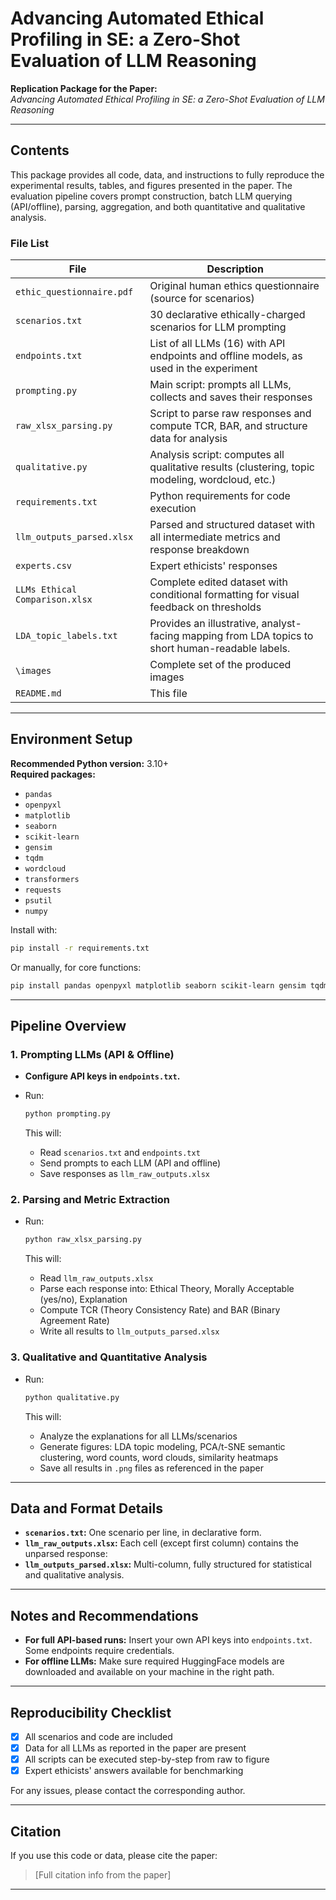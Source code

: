 
# Advancing Automated Ethical Profiling in SE: a Zero-Shot Evaluation of LLM Reasoning

**Replication Package for the Paper:**  
*Advancing Automated Ethical Profiling in SE: a Zero-Shot Evaluation of LLM Reasoning*

---

## Contents

This package provides all code, data, and instructions to fully reproduce the experimental results, tables, and figures presented in the paper. The evaluation pipeline covers prompt construction, batch LLM querying (API/offline), parsing, aggregation, and both quantitative and qualitative analysis.

### File List

| File                               | Description                                                                                       |
|------------------------------------|---------------------------------------------------------------------------------------------------|
| `ethic_questionnaire.pdf`          | Original human ethics questionnaire (source for scenarios)                                        |
| `scenarios.txt`                    | 30 declarative ethically-charged scenarios for LLM prompting                                      |
| `endpoints.txt`                    | List of all LLMs (16) with API endpoints and offline models, as used in the experiment            |
| `prompting.py`                     | Main script: prompts all LLMs, collects and saves their responses                                 |
| `raw_xlsx_parsing.py`              | Script to parse raw responses and compute TCR, BAR, and structure data for analysis               |
| `qualitative.py`                   | Analysis script: computes all qualitative results (clustering, topic modeling, wordcloud, etc.)   |
| `requirements.txt`                 | Python requirements for code execution                                                            |
| `llm_outputs_parsed.xlsx`          | Parsed and structured dataset with all intermediate metrics and response breakdown                |
| `experts.csv`                      | Expert ethicists' responses                                                                       |
| `LLMs Ethical Comparison.xlsx`     | Complete edited dataset with conditional formatting for visual feedback on thresholds             |
| `LDA_topic_labels.txt`             | Provides an illustrative, analyst-facing mapping from LDA topics to short human-readable labels.  |
| `\images`                          | Complete set of the produced images                                                               |
| `README.md`                        | This file                                                                                         |

---

## Environment Setup

**Recommended Python version:** 3.10+  
**Required packages:**  
- `pandas`
- `openpyxl`
- `matplotlib`
- `seaborn`
- `scikit-learn`
- `gensim`
- `tqdm`
- `wordcloud`
- `transformers`
- `requests`
- `psutil`
- `numpy`

Install with:

```bash
pip install -r requirements.txt
```

Or manually, for core functions:

```bash
pip install pandas openpyxl matplotlib seaborn scikit-learn gensim tqdm wordcloud transformers requests psutil numpy
```

---

## Pipeline Overview

### 1. Prompting LLMs (API & Offline)

- **Configure API keys in `endpoints.txt`.**
- Run:

  ```bash
  python prompting.py
  ```
  This will:
  - Read `scenarios.txt` and `endpoints.txt`
  - Send prompts to each LLM (API and offline)
  - Save responses as `llm_raw_outputs.xlsx`

### 2. Parsing and Metric Extraction

- Run:

  ```bash
  python raw_xlsx_parsing.py
  ```
  This will:
  - Read `llm_raw_outputs.xlsx`
  - Parse each response into: Ethical Theory, Morally Acceptable (yes/no), Explanation
  - Compute TCR (Theory Consistency Rate) and BAR (Binary Agreement Rate)
  - Write all results to `llm_outputs_parsed.xlsx`

### 3. Qualitative and Quantitative Analysis

- Run:

  ```bash
  python qualitative.py
  ```
  This will:
  - Analyze the explanations for all LLMs/scenarios
  - Generate figures: LDA topic modeling, PCA/t-SNE semantic clustering, word counts, word clouds, similarity heatmaps
  - Save all results in `.png` files as referenced in the paper

---

## Data and Format Details

- **`scenarios.txt`:** One scenario per line, in declarative form.
- **`llm_raw_outputs.xlsx`:** Each cell (except first column) contains the unparsed response:  
- **`llm_outputs_parsed.xlsx`:** Multi-column, fully structured for statistical and qualitative analysis.

---

## Notes and Recommendations

- **For full API-based runs:** Insert your own API keys into `endpoints.txt`. Some endpoints require credentials.
- **For offline LLMs:** Make sure required HuggingFace models are downloaded and available on your machine in the right path.

---

## Reproducibility Checklist

- [x] All scenarios and code are included
- [x] Data for all LLMs as reported in the paper are present
- [x] All scripts can be executed step-by-step from raw to figure
- [X] Expert ethicists' answers available for benchmarking

For any issues, please contact the corresponding author.

---

## Citation

If you use this code or data, please cite the paper:

> [Full citation info from the paper]

---
